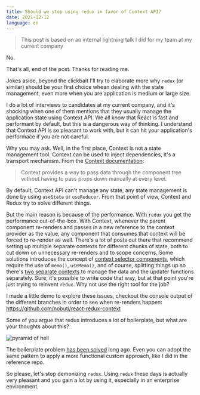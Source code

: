 ```yaml
---
title: Should we stop using redux in favor of Context API?
date: 2021-12-12
language: en
---
```


> This post is based on an internal lightning talk I did for my team at my current company

No.

That's all, end of the post. Thanks for reading me.

Jokes aside, beyond the clickbait I'll try to elaborate more why `redux` (or similar) should be your first choice whean dealing with the state management, even more when you are application is medium or large size. 

I do a lot of interviews to candidates at my current company, and it's shocking when one of them mentions that they usually manage the application state using Context API. We all know that React is fast and performant by default, but this is a dangerous way of thinking. I understand that Context API is so pleasant to work with, but it can hit your application's performace if you are not careful.

Why you may ask. Well, in the first place, Context is not a state management tool. Context can be used to inject dependencies, it's a transport mechanism. From the [Context documentation][]:

> Context provides a way to pass data through the component tree without having to pass props down manually at every level.

By default, Context API can't manage any state, any state management is done by using `useState` or `useReducer`. From that point of view, Context and Redux try to solve different things.

But the main reason is because of the performance. With `redux` you get the performance out-of-the-box. With Context, whenever the parent component re-renders and passes in a new reference to the context provider as the value, any component that consumes that context will be forced to re-render as well. There's a lot of posts out there that recommend setting up multiple separate contexts for different chunks of state, both to cut down on unnecessary re-renders and to scope concerns. Some solutions introduces the concept of [context selector components][], which require the use of `memo()`, `useMemo()`, and of course, splitting things up so there's [two separate contexts][] to manage the data and the updater functions separately. Sure, it's possible to write code that way, but at that point you're just trying to reinvent `redux`. Why not use the right tool for the job?

I made a little demo to explore these issues, checkout the console output of the different branches in order to see when re-renders happen: https://github.com/nobuti/react-redux-context

Some of you argue that redux introduces a lot of boilerplate, but what are your thoughts about this?

![pyramid of hell](https://user-images.githubusercontent.com/1366843/145710493-b7949ac4-93df-455d-b9fd-f7a0e5ac396d.png)

The boilerplate problem [has been solved][] long ago. Even you can adopt the same pattern to apply a more functional custom approach, like I did in the reference repo.

So please, let's stop demonizing `redux`. Using `redux` these days is actually very pleasant and you gain a lot by using it, especially in an enterprise environment.


[Context documentation]: https://reactjs.org/docs/context.html
[context selector components]: https://saul-mirone.github.io/performance-optimization-in-react-context/
[two separate contexts]: https://kentcdodds.com/blog/how-to-use-react-context-effectively
[has been solved]: https://redux-toolkit.js.org/